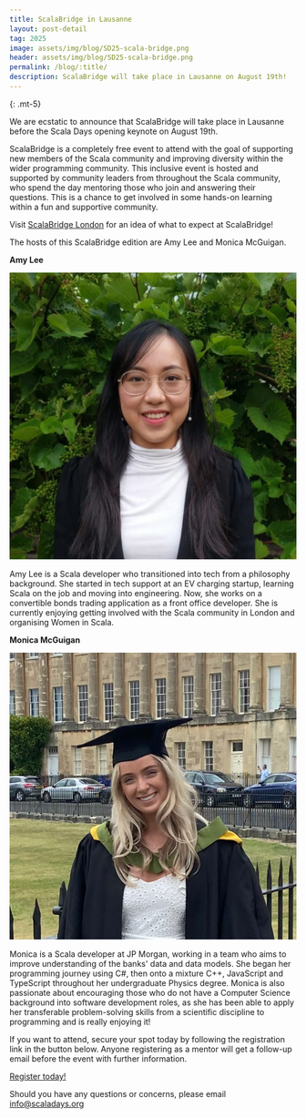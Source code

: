 ```yaml
---
title: ScalaBridge in Lausanne
layout: post-detail
tag: 2025
image: assets/img/blog/SD25-scala-bridge.png
header: assets/img/blog/SD25-scala-bridge.png
permalink: /blog/:title/
description: ScalaBridge will take place in Lausanne on August 19th!
---
```

{: .mt-5}

We are ecstatic to announce that ScalaBridge will take place in Lausanne before the Scala Days opening keynote on August 19th.

ScalaBridge is a completely free event to attend with the goal of supporting new members of the Scala community and improving diversity within the wider programming community. This inclusive event is hosted and supported by community leaders from throughout the Scala community, who spend the day mentoring those who join and answering their questions. This is a chance to get involved in some hands-on learning within a fun and supportive community. 

Visit <a href="www.scalabridgelondon.org">ScalaBridge London</a> for an idea of what to expect at ScalaBridge!


The hosts of this ScalaBridge edition are Amy Lee and Monica McGuigan. 


**Amy Lee**

![Amy headshot](/assets/img/2025/scala-bridge/amy-lee.jpg)

Amy Lee is a Scala developer who transitioned into tech from a philosophy background. She started in tech support at an EV charging startup, learning Scala on the job and moving into engineering. Now, she works on a convertible bonds trading application as a front office developer. She is currently enjoying getting involved with the Scala community in London and organising Women in Scala.


**Monica McGuigan**

![Monica headshot](/assets/img/2025/scala-bridge/monica-mcguigan.png)

Monica is a Scala developer at JP Morgan, working in a team who aims to improve understanding of the banks' data and data models. She began her programming journey using C#, then onto a mixture C++, JavaScript and TypeScript throughout her undergraduate Physics degree. Monica is also passionate about encouraging those who do not have a Computer Science background into software development roles, as she has been able to apply her transferable problem-solving skills from a scientific discipline to programming and is really enjoying it!



If you want to attend, secure your spot today by following the registration link in the button below. Anyone registering as a mentor will get a follow-up email before the event with further information.

<div class="d-flex justify-content-center align-items-center">
  <a class="btn btn-primary btn-lg fw-bold my-4" href="https://forms.gle/FEVkQnRNB6r17TFN9">Register today!</a>
</div>

Should you have any questions or concerns, please email [info@scaladays.org](mailto:info@scaladays.org)
